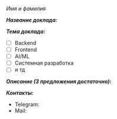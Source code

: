 *Имя и фамилия*

***Название доклада:***

***Тема доклада:***
* [ ] Backend
* [ ] Frontend
* [ ] AI/ML
* [ ] Системная разработка
* [ ] и тд

***Описание (3 предложения достаточно):***

***Контакты:***
- Telegram: 
- Mail:

